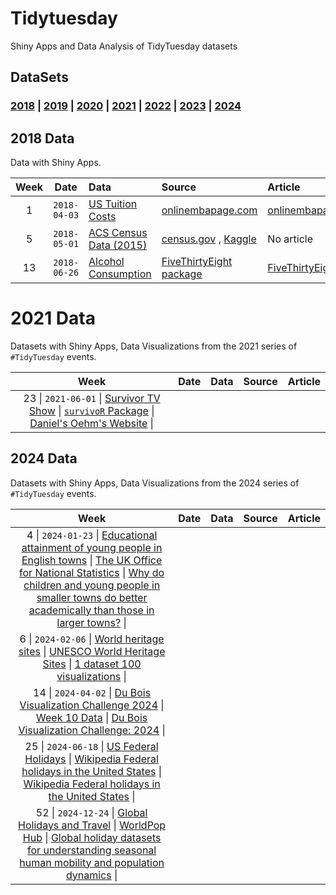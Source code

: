 # Tidytuesday

Shiny Apps and Data Analysis of TidyTuesday datasets

## DataSets

### [2018](2018) \| [2019](2019) \| [2020](2020) \| [2021](2021) \| [2022](2022) \| [2023](2023) \| [2024](2024)

## 2018 Data

Data with Shiny Apps.

| Week | Date | Data | Source | Article |
|:-------------:|:-------------:|:--------------|:--------------|:--------------|
| 1 | `2018-04-03` | [US Tuition Costs](2018-04-02) | [onlinembapage.com](https://onlinembapage.com/average-tuition-and-educational-attainment-in-the-united-states/) | [onlinembapage.com](https://onlinembapage.com/wp-content/uploads/2016/03/AverageTuition_Part1b.jpg) |
| 5 | `2018-05-01` | [ACS Census Data (2015)](2018-04-30) | [census.gov](https://factfinder.census.gov/faces/nav/jsf/pages/index.xhtml) , [Kaggle](https://www.kaggle.com/muonneutrino/us-census-demographic-data)  | No article |
| 13 | `2018-06-26` | [Alcohol Consumption](2018-06-26) | [FiveThirtyEight package](https://github.com/rudeboybert/fivethirtyeight) | [FiveThirtyEight.com](https://fivethirtyeight.com/features/dear-mona-followup-where-do-people-drink-the-most-beer-wine-and-spirits/)|


# 2021 Data

Datasets with Shiny Apps, Data Visualizations from the 2021 series of `#TidyTuesday` events.

| Week | Date | Data | Source | Article |
|:----:|:----:|:-----|:-------|:--------|
| 23 \| `2021-06-01` \| [Survivor TV Show](2021-06-01/readme.md) \| [`survivoR` Package](https://github.com/doehm/survivoR) \| [Daniel's Oehm's Website](http://gradientdescending.com/survivor-data-from-the-tv-series-in-r/) \|

## 2024 Data

Datasets with Shiny Apps, Data Visualizations from the 2024 series of `#TidyTuesday` events.

| Week | Date | Data | Source | Article |
|:----:|:----:|:-----|:-------|:--------|
| 4 \| `2024-01-23` \| [Educational attainment of young people in English towns](data/2024/2024-01-23/readme.md) \| [The UK Office for National Statistics](https://www.ons.gov.uk/file?uri=/peoplepopulationandcommunity/educationandchildcare/datasets/educationalattainmentofyoungpeopleinenglishtownsdata/200708201819/youngpeoplesattainmentintownsreferencetable1.xlsx) \| [Why do children and young people in smaller towns do better academically than those in larger towns?](https://www.ons.gov.uk/peoplepopulationandcommunity/educationandchildcare/articles/whydochildrenandyoungpeopleinsmallertownsdobetteracademicallythanthoseinlargertowns/2023-07-25) \|
| 6 \| `2024-02-06` \| [World heritage sites](data/2024/2024-02-06/readme.md) \| [UNESCO World Heritage Sites](https://whc.unesco.org/en/list) \| [1 dataset 100 visualizations](https://100.datavizproject.com/) \|
| 14 \| `2024-04-02` \| [Du Bois Visualization Challenge 2024](2024-04-02/readme.md) \| [Week 10 Data](https://raw.githubusercontent.com/ajstarks/dubois-data-portraits/master/challenge/2024/challenge10/data.csv) \| [Du Bois Visualization Challenge: 2024](https://github.com/ajstarks/dubois-data-portraits/blob/master/challenge/2024/README.md) \|
| 25 \| `2024-06-18` \| [US Federal Holidays](2024-06-18/readme.md) \| [Wikipedia Federal holidays in the United States](https://en.wikipedia.org/wiki/Federal_holidays_in_the_United_States) \| [Wikipedia Federal holidays in the United States](https://en.wikipedia.org/wiki/Federal_holidays_in_the_United_States) \|
| 52 \| `2024-12-24` \| [Global Holidays and Travel](2024-12-24/readme.md) \| [WorldPop Hub](https://hub.worldpop.org/) \| [Global holiday datasets for understanding seasonal human mobility and population dynamics](https://www.nature.com/articles/s41597-022-01120-z) \|
